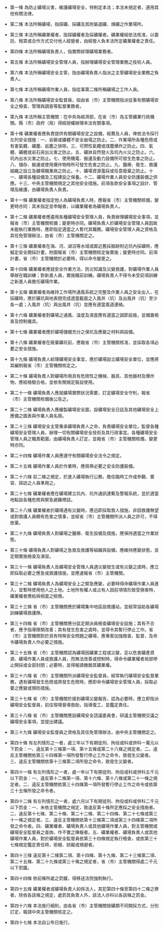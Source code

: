 * 第一條 為防止礦場災害，維護礦場安全，特制定本法；本法未規定者，適用其他有關法律。

* 第二條 本法所稱礦場，指探礦、採礦及其附屬選礦、煉礦之作業場所。

* 第三條 本法所稱礦業權者，指探礦權者及採礦權者。礦業權經依法核准，以委託、租賃或合作方式交付他人經營者，由經營人負本法所定礦業權者之責任。

* 第四條 本法所稱礦場負責人，指實際綜理礦場業務者。

* 第五條 本法所稱礦場安全管理人員，指辦理礦場安全管理業務之技術人員。

* 第六條 本法所稱礦場安全主管，指由礦場負責人指派之主管礦場安全業務之負責人。

* 第七條 本法所稱礦場作業人員，指從事第二條所稱礦場之工作人員。

* 第八條 本法所稱礦場安全監督員，指由省（市）主管機關指派從事有關礦場安全之檢查、管理與調查等監督業務者。

* 第九條 本法所稱主管機關：在中央為經濟部，在省（市）為主管礦業行政機關。縣（市）政府（局）得經授權辦理本法有關事項。

* 第十條 礦業權者應負責提供有關礦場安定之設備，經費及人員，俾依法令採行左列安全措施：一、岩磐或礦體不安全崩塌之防止。二、作業場所各種危險或有害氣體、礦塵、岩塵之排除。三、可燃性氣體或煤塵爆炸之防止。四、氣體、礦體或岩石突出災害之防止。五、礦&#29248;自然發火及坑內火災之防止。六、坑內出水災害之防止。七、使用機電、搬運及動力設備所可發生危害之防止。八、儲存、搬運或使用爆炸物時所可發生危害之防止。九、醫療、衛生、救護組織之設立及礦場職業病之防止。十、礦場資源濫採或任意廢棄之防止。十一、礦場各種設備及工程建設之保養。十二、礦場作業人員安全防護裝備之供應。十三、中央主管機關規定之其他安全措施。前項各款安全事項之設計、管理及維護，由礦場負責人負責。

* 第十一條 礦業權者指定他人為礦場負責人時，應報省（市）主管機關核備，變更時亦同：其未指定並申報者，以礦業權者為礦場負責人。

* 第十二條 礦業權者應遴用各種礦場安全管理人員，負責辦理礦場安全事項，並報省（市）主管機關核備；變更時亦同。礦場負責人於礦場安全管理人員因故未能執行業務時，應即指定適當之人暫代其職務。礦場安全管理人員之資格及其任免管理辦法，由省（市）主管機關定之。

* 第十三條 礦業權者在海、河、湖沼等水域或鄰近舊採掘跡附近坑內採礦時，應擬定安全開採計畫，附圖報省（市）主管機關核定後實施；變更時亦同。前項計畫，省（市）主管機關於必要時，得以命令變更之。

* 第十四條 礦業權者應就安全作業方法、防災知識及災變救護，對礦場作業人員舉辦在職訓練；對新進人員，實施職前訓練。礦場負責人不得令未受前項訓練之新進人員擔任礦場作業。

* 第十五條 礦業權者為維持工作場所通風系統之完整及作業人員之安全出入，在採礦時，應於礦坑與地表間完成適當截面之入風井（坑）及出風井（坑）至少各一處；入風井（坑）與出風井（坑）並應有適當風道連絡。

* 第十六條 礦業權者對礦場之通風、溫度及濕度應有適當之調節設施，並備置檢查及控制儀具。

* 第十七條 礦業權者應於礦場儲備充分之保坑及應變之材料與設備。

* 第十八條 礦業權者在廢棄礦坑前，應報省（市）主管機關核准，並採取各項必要之安全措施。

* 第十九條 礦場負責人綜理礦場安全事宜，應於礦場設立礦場安全單位，並應將其編制報省（市）主管機關核定之。

* 第二十條 礦場負責人對礦場所用具有危險性之機械、器具、其他器材及爆炸物，應經檢驗合格，並依有關規定裝設使用。

* 第二十一條 礦場負責人應就礦場實際狀況需要，訂定礦場安全守則，報省（市）主管機關核備後公告之。

* 第二十二條 礦場負責人應繪製礦場安全圖，設礦場安全日誌及其他礦場安全上應備之圖表與作業人員名冊。

* 第二十三條 礦場安全主管秉承礦場負責人之命，負責礦場安全單位，監督各種礦場安全管理人員，辦理一切有關礦場安全技術及其行政事宜。各種礦場安全管理人員之職責範圍，由礦場負責人訂定，並報省（市）主管機關核備，變更時亦同。

* 第二十四條 礦場作業人員應遵守有關礦場安全法令之規定。

* 第二十五條 礦場作業人員於作業時，應佩帶必要之安全防護裝備。

* 第二十六條 前二條之規定，於進入礦場執行公務，擔任臨時工作或參觀、實習、探訪之人員準用之。

* 第二十七條 礦業權者應在礦場建立坑內、坑外通訊連繫及警報系統，並於適當地點設各種危險與緊急避難標誌。

* 第二十八條 礦業權者於礦場遇有災變時，應迅即採取救人措施，非因救護無望或對救護人員顯有危害之情事，並經省（市）主管機關所派人員之許可，不得放棄。

* 第二十九條 礦場負責人對礦場之醫療、衛生設備及措施，應保持適當之作業狀態。

* 第三十條 礦場負責人對礦場之急救及救護等組織與設備，應維持應變狀態，並定期實施檢查及演習。

* 第三十一條 礦場負責人及礦場安全管理人員遇災變發生或有災變之虞時，應立即採取必要之應急或救護措施，並應速報省（市）主管機關。

* 第三十二條 礦場負責人為礦場安全上之緊急應變，必要時得命礦場作業人員進入，並暫時使用他人之土地。土地所有權人或占有人因前項情形致受損害時，礦業權者應給與相當之賠償。

* 第三十三條 省（市）主管機關應於礦場集中地區設救護站，並經常協助各礦場訓練礦場救護隊。

* 第三十四條 省（市）主管機關應分區定期派員檢查礦場安全設施；其有不合者，應予指導限期改善；其有發生危害之虞時，並得令其暫行停止工作。省（市）主管機關對於具有特殊安全問題之礦場，應專案加強檢查、監督，及命令礦場負責人作必要之措施。

* 第三十五條 省（市）主管機關認為礦場因礦業工程或災變，足以危害礦產資源、礦場作業人員或救護人員，而無法改善或控制時，得命令礦業權者局部停止開採或全部封閉；必要時，並得報請撤銷其礦業權。

* 第三十六條 省（市）主管機關所派礦場安全監督員，經常執行礦場安全監督業務，遇有礦場發生危險或將發生危險時，應即命令礦場安全管理人員，採取必要之應變或預防措施。

* 第三十七條 省（市）主管機關於接到礦場災變報告，認為必要時，應立即指派礦場安全監督員，前往現場督導救助，指導復工，並鑑定責任。

* 第三十八條 省（市）主管機關應設礦場安全諮議委員會，研議主管機關交議之礦場安全事項，並提出建議。

* 第三十九條 礦場安全監督員之資格及其任免管理辦法，由中央主管機關定之。

* 第四十條 有左列情形之一者，處三年以下有期徒刑、拘役或科或併科一萬元以下罰金：一、違反第十三條第一項、第十五條或第二十八條之規定者。二、違反主管機關依第三十四條第一項所發暫行停止工作之命令，致發生災變者。三、違反主管機關依第十三條第二項所發之命令，致發生災變者。

* 第四十一條 有左列情形之一者，處一年以下有期徒刑、拘役或科或併科五千元以下罰金：一、違反第十二條第一項、第十六條、第十八條或第二十一條之規定者。二、違反主管機關依第三十四條第一項所發暫行停止工作之命令或依第三十五條所發之命令者。

* 第四十二條 有左列情形之一者，處六月以下有期徒刑、拘役或科或併科二千元以下罰金：一、未依主管機關之規定，致違反第十條所定應採之安全措施者。二、違反第十七條、第二十條、第二十二條、第二十四條、第二十七條或第三十一條之規定者。三、違反主管機關依第十三條第二項或第三十四條第二項所發之命令者。四、礦業權者、礦場負責人或其他礦場作業人員，對主管機關或礦場安全監督員之查詢，作不實之陳報者。五、礦業權者、礦場負責人或其他礦場作業人員，對於礦場安全監督員依第三十四條規定執行檢查，或依第三十七條規定鑑定責任時，拒絕、妨礙或規避者。

* 第四十三條 違反第十二條第二項、第十四條、第十九條、第二十三條第二項、第二十五條、第二十九條或第三十條之規定者，省（市）主管機關得處二千元以下罰鍰。

* 第四十四條 依前條所處之罰鍰，得移送法院強制執行。

* 第四十五條 礦業權者或礦場負責人如係法人，其犯第四十條至第四十二條之罪者，除依各該條之規定，處罰其負責人外，該法人亦科以各該條之罰金。

* 第四十六條 本法施行細則，由各省（市）主管機關按礦類不同開採方式，分別訂定，報請中央主管機關核定之。

* 第四十七條 本法自公布日施行。

